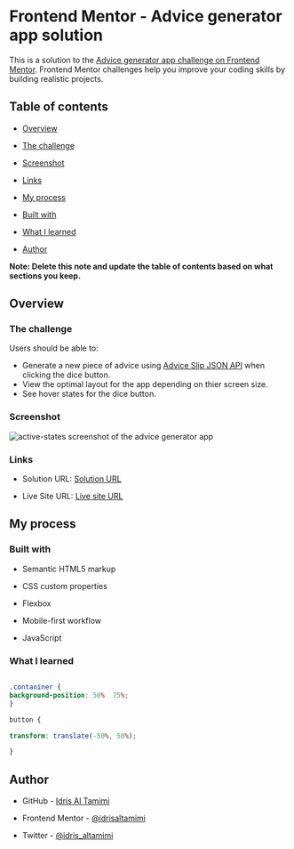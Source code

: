 
# Frontend Mentor - Advice generator app solution

  

This is a solution to the [Advice generator app challenge on Frontend Mentor](https://www.frontendmentor.io/challenges/advice-generator-app-QdUG-13db). Frontend Mentor challenges help you improve your coding skills by building realistic projects.

  

## Table of contents

  

- [Overview](#overview)

- [The challenge](#the-challenge)

- [Screenshot](#screenshot)

- [Links](#links)

- [My process](#my-process)

- [Built with](#built-with)

- [What I learned](#what-i-learned)

- [Author](#author)

  

**Note: Delete this note and update the table of contents based on what sections you keep.**

  

## Overview

  

### The challenge

  
Users should be able to:
- Generate a new piece of advice using [Advice Slip JSON API](https://api.adviceslip.com) when clicking the dice button.
- View the optimal layout for the app depending on thier screen size.
- See hover states for the dice button.

  

### Screenshot

  
![active-states screenshot of the advice generator app](https://github.com/[idrisaltamimi]/[advice-generator-app/screenshot]/blob/[main]/active-states.png?raw=true)
  

  

### Links

  

- Solution URL: [Solution URL](https://github.com/idrisaltamimi/advice-generator-app.git)

- Live Site URL: [Live site URL](https://idrisaltamimi.github.io/advice-generator-app/)

  

## My process

  

### Built with

  

- Semantic HTML5 markup

- CSS custom properties

- Flexbox

- Mobile-first workflow

- JavaScript
  

### What I learned

  
```css

.contaniner {
background-position: 50%  75%;
}

button {

transform: translate(-50%, 50%);

}

```

 
## Author

  

- GitHub - [Idris Al Tamimi](https://github.com/idrisaltamimi)

- Frontend Mentor - [@idrisaltamimi](https://www.frontendmentor.io/profile/idrisaltamimi)

- Twitter - [@idris_altamimi](https://twitter.com/idris_altamimi)

  
 
